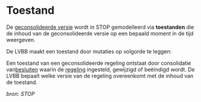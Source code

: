 # Toestand

De [geconsolideerde versie](#begrip-geconsolideerde-versie) wordt in STOP gemodelleerd via **toestanden** die de inhoud van de 
geconsolideerde versie op een bepaald moment in de tijd weergeven.

De LVBB maakt een toestand door mutaties op volgorde te leggen:

Een toestand van een geconsolideerde regeling ontstaat door consolidatie van[besluiten](#begrip-besluit) waarin de [regeling](#begrip-regeling)
ingesteld, gewijzigd of beëindigd wordt. De LVBB bepaalt welke versie van de regeling overeenkomt met de inhoud van de toestand.

*bron: STOP*
